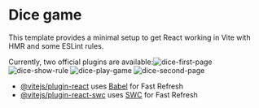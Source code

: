 # Dice game

This template provides a minimal setup to get React working in Vite with HMR and some ESLint rules.

Currently, two official plugins are available:![dice-first-page](https://github.com/user-attachments/assets/79b3fd0c-d778-4835-b027-dbfc54da295f)
![dice-show-rule](https://github.com/user-attachments/assets/aab4f04d-fca6-417f-8c7e-ac154c16173f)
![dice-play-game](https://github.com/user-attachments/assets/46840365-e7b0-499f-92ba-ff1e6c82b120)
![dice-second-page](https://github.com/user-attachments/assets/180cf4c7-35af-446c-b299-018e9a442152)


- [@vitejs/plugin-react](https://github.com/vitejs/vite-plugin-react/blob/main/packages/plugin-react/README.md) uses [Babel](https://babeljs.io/) for Fast Refresh
- [@vitejs/plugin-react-swc](https://github.com/vitejs/vite-plugin-react-swc) uses [SWC](https://swc.rs/) for Fast Refresh
